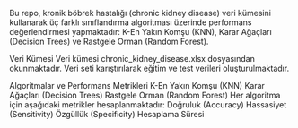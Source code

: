 Bu repo, kronik böbrek hastalığı (chronic kidney disease) veri kümesini kullanarak üç farklı sınıflandırma algoritması üzerinde performans değerlendirmesi yapmaktadır: 
K-En Yakın Komşu (KNN), Karar Ağaçları (Decision Trees) ve Rastgele Orman (Random Forest).

Veri Kümesi
Veri kümesi chronic_kidney_disease.xlsx dosyasından okunmaktadır.
Veri seti karıştırılarak eğitim ve test verileri oluşturulmaktadır.

Algoritmalar ve Performans Metrikleri
K-En Yakın Komşu (KNN)
Karar Ağaçları (Decision Trees)
Rastgele Orman (Random Forest)
Her algoritma için aşağıdaki metrikler hesaplanmaktadır:
Doğruluk (Accuracy)
Hassasiyet (Sensitivity)
Özgüllük (Specificity)
Hesaplama Süresi
